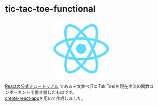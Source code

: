 # tic-tac-toe-functional  

<div align="center">
  <img src="https://github.com/bpeldi2oerkd8/tic-tac-toe-functional/blob/main/public/logo192.png">
</div>

[Reactの公式チュートリアル](https://ja.reactjs.org/tutorial/tutorial.html) である三文並べ(Tic Tak Toe)を現在主流の関数コンポーネントで書き直したものです。  
[create-react-app](https://github.com/facebook/create-react-app)を用いて作成しました。
